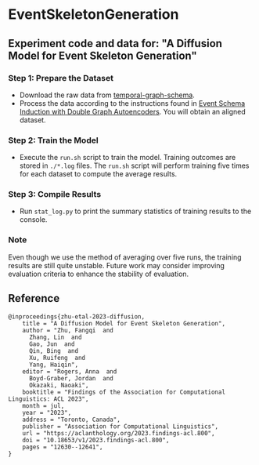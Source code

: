 # EventSkeletonGeneration

## Experiment code and data for: "A Diffusion Model for Event Skeleton Generation"

### Step 1: Prepare the Dataset
- Download the raw data from [temporal-graph-schema](https://github.com/limanling/temporal-graph-schema).
- Process the data according to the instructions found in [Event Schema Induction with Double Graph Autoencoders](https://aclanthology.org/attachments/2022.naacl-main.147.software.zip). You will obtain an aligned dataset.

### Step 2: Train the Model
- Execute the `run.sh` script to train the model. Training outcomes are stored in `./*.log` files. The `run.sh` script will perform training five times for each dataset to compute the average results.

### Step 3: Compile Results
- Run `stat_log.py` to print the summary statistics of training results to the console.

### Note
Even though we use the method of averaging over five runs, the training results are still quite unstable. Future work may consider improving evaluation criteria to enhance the stability of evaluation.

## Reference
```
@inproceedings{zhu-etal-2023-diffusion,
    title = "A Diffusion Model for Event Skeleton Generation",
    author = "Zhu, Fangqi  and
      Zhang, Lin  and
      Gao, Jun  and
      Qin, Bing  and
      Xu, Ruifeng  and
      Yang, Haiqin",
    editor = "Rogers, Anna  and
      Boyd-Graber, Jordan  and
      Okazaki, Naoaki",
    booktitle = "Findings of the Association for Computational Linguistics: ACL 2023",
    month = jul,
    year = "2023",
    address = "Toronto, Canada",
    publisher = "Association for Computational Linguistics",
    url = "https://aclanthology.org/2023.findings-acl.800",
    doi = "10.18653/v1/2023.findings-acl.800",
    pages = "12630--12641",
}
```

